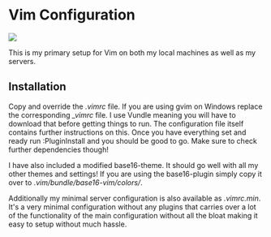 
# Vim Configuration #

![](https://github.com/catlinman/neko-config/blob/master/vim/preview.png)

This is my primary setup for Vim on both my local machines as well as my
servers.

## Installation ##

Copy and override the *.vimrc* file. If you are using gvim on Windows replace
the corresponding *_vimrc* file. I use Vundle meaning you will have to download
that before getting things to run. The configuration file itself contains
further instructions on this. Once you have everything set and ready run
:PluginInstall and you should be good to go. Make sure to check further
dependencies though!

I have also included a modified base16-theme. It should go well with all
my other themes and settings! If you are using the base16-plugin simply
copy it over to *.vim/bundle/base16-vim/colors/*.

Additionally my minimal server configuration is also available as *.vimrc.min*.
It's a very minimal configuration without any plugins that carries over a lot
of the functionality of the main configuration without all the bloat making
it easy to setup without much hassle.
